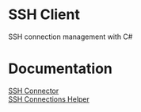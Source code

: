 # SSH Client
SSH connection management with C#

# Documentation

<a href="https://mirkomaggioni.com/2018/04/21/managing-ssh-connections-with-c/">SSH Connector</a><br/>
<a href="https://mirkomaggioni.com/2018/05/05/managing-ssh-connections-with-c-part-2/">SSH Connections Helper</a>

